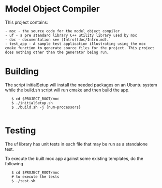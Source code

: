# Model Object Compiler

This project contains:

    - moc - the source code for the model object compiler
    - uf - a pre standard library C++ utility library used by moc
    - doc - documentation see [Intro](doc/Intro.md).
    - test_app - A sample test application illustrating using the moc cmake function to generate source files for the project. This project does nothing other than the generator being run.

# Building

The script initialSetup will install the needed packages on an Ubuntu system
while the build.sh script will run cmake and then build the app.


```
   $ cd $PROJECT_ROOT/moc
   $ ./initialSetup.sh
   $ ./build.sh -j {num-processors}
   
```

# Testing

The uf library has unit tests in each file that may be run as a standalone
test.

To execute the built moc app against some existing templates, do the following

```
   $ cd $PROJECT_ROOT/moc
   # to execute the tests
   $ ./test.sh 
```
